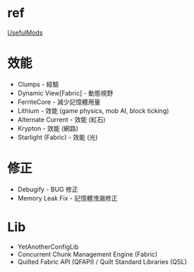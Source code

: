 # ref
[UsefulMods](https://github.com/TheUsefulLists/UsefulMods)

# 效能
* Clumps - 經驗
* Dynamic View[Fabric] - 動態視野
* FerriteCore - 減少記憶體用量
* Lithium - 效能 (game physics, mob AI, block ticking)
* Alternate Current - 效能 (紅石)
* Krypton - 效能 (網路)
* Starlight (Fabric) - 效能 (光)

# 修正
* Debugify - BUG 修正
* Memory Leak Fix - 記憶體洩漏修正

# Lib
* YetAnotherConfigLib
* Concurrent Chunk Management Engine (Fabric)
* Quilted Fabric API (QFAPI) / Quilt Standard Libraries (QSL)

